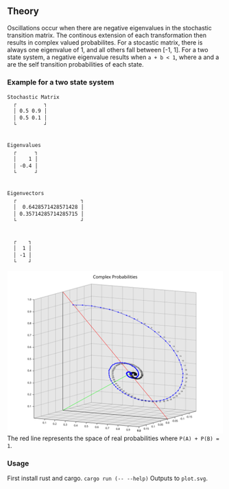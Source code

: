 ## Theory
Oscillations occur when there are negative eigenvalues in the stochastic transition matrix. The continous extension of each transformation then results in complex valued probabilites.
For a stocastic matrix, there is always one eigenvalue of 1, and all others fall between [-1, 1]. For a two state system, a negative eigenvalue results when `a + b < 1`, where a and a are the self transition probabilities of each state.


### Example for a two state system
```
Stochastic Matrix
  ┌         ┐
  │ 0.5 0.9 │
  │ 0.5 0.1 │
  └         ┘


Eigenvalues
  ┌      ┐
  │    1 │
  │ -0.4 │
  └      ┘


Eigenvectors
  ┌                     ┐
  │  0.6428571428571428 │
  │ 0.35714285714285715 │
  └                     ┘


  ┌    ┐
  │  1 │
  │ -1 │
  └    ┘
```

![Probability State Trajectory](plot.svg)
The red line represents the space of real probabilities where `P(A) + P(B) = 1`.

### Usage
First install rust and cargo.
`cargo run (-- --help)`
Outputs to `plot.svg`.
